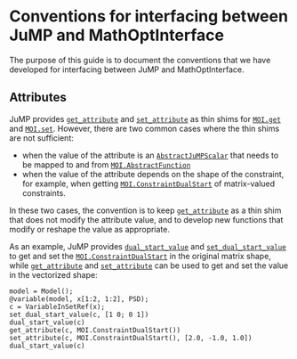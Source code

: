 # Conventions for interfacing between JuMP and MathOptInterface

The purpose of this guide is to document the conventions that we have developed for
interfacing between JuMP and MathOptInterface.

## Attributes

JuMP provides [`get_attribute`](@ref) and [`set_attribute`](@ref) as thin shims
for [`MOI.get`](@ref) and [`MOI.set`](@ref). However, there are two common cases
where the thin shims are not sufficient:

 * when the value of the attribute is an [`AbstractJuMPScalar`](@ref) that needs
   to be mapped to and from [`MOI.AbstractFunction`](@ref)
 * when the value of the attribute depends on the shape of the constraint, for
   example, when getting [`MOI.ConstraintDualStart`](@ref) of matrix-valued
   constraints.

In these two cases, the convention is to keep [`get_attribute`](@ref) as a thin
shim that does not modify the attribute value, and to develop new functions that
modify or reshape the value as appropriate.

As an example, JuMP provides [`dual_start_value`](@ref) and [`set_dual_start_value`](@ref)
to get and set the [`MOI.ConstraintDualStart`](@ref) in the original matrix
shape, while [`get_attribute`](@ref) and [`set_attribute`](@ref) can be used to
get and set the value in the vectorized shape:

```@repl
model = Model();
@variable(model, x[1:2, 1:2], PSD);
c = VariableInSetRef(x);
set_dual_start_value(c, [1 0; 0 1])
dual_start_value(c)
get_attribute(c, MOI.ConstraintDualStart())
set_attribute(c, MOI.ConstraintDualStart(), [2.0, -1.0, 1.0])
dual_start_value(c)
```
